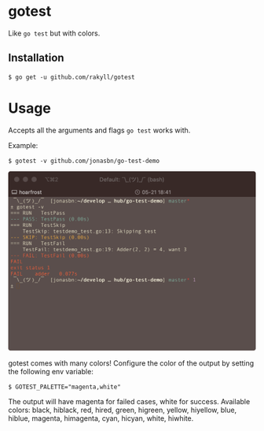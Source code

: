 # gotest

Like `go test` but with colors.

## Installation

```
$ go get -u github.com/rakyll/gotest
```

# Usage

Accepts all the arguments and flags `go test` works with.

Example:

```
$ gotest -v github.com/jonasbn/go-test-demo
```
![gotest output example screenshot](https://raw.githubusercontent.com/jonasbn/go-test-demo/9daa3c50d60242227a159519873f276cceca4544/gotest-go-test-demo.png)

gotest comes with many colors! Configure the color of the output by setting the following env variable:

```
$ GOTEST_PALETTE="magenta,white"
```

The output will have magenta for failed cases, white for success.
Available colors: black, hiblack, red, hired, green, higreen, yellow, hiyellow, blue, hiblue, magenta, himagenta, cyan, hicyan, white, hiwhite.

